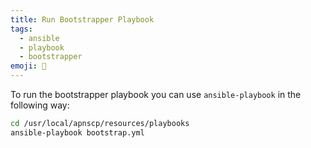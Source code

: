 ```yaml
---
title: Run Bootstrapper Playbook
tags:
  - ansible
  - playbook
  - bootstrapper
emoji: 📓
---
```


To run the bootstrapper playbook you can use `ansible-playbook` in the following way:

```bash
cd /usr/local/apnscp/resources/playbooks
ansible-playbook bootstrap.yml
```
